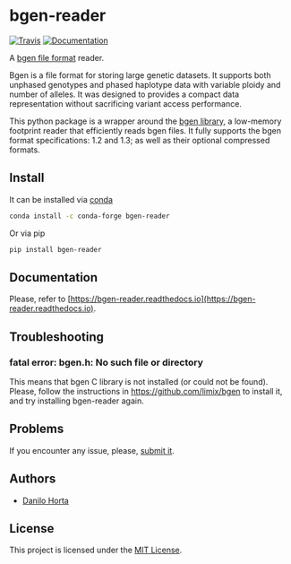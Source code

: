 # bgen-reader

[![Travis](https://travis-ci.com/limix/bgen-reader-py.svg?branch=master)](https://travis-ci.com/limix/bgen-reader-py) [![Documentation](https://readthedocs.org/projects/bgen-reader/badge/?version=latest)](https://bgen-reader.readthedocs.io/en/latest/?badge=latest)

A [bgen file format](http://www.well.ox.ac.uk/~gav/bgen_format/) reader.

Bgen is a file format for storing large genetic datasets.
It supports both unphased genotypes and phased haplotype data with variable
ploidy and number of alleles. It was designed to provides a compact data
representation without sacrificing variant access performance.

This python package is a wrapper around the [bgen library](https://github.com/limix/bgen),
a low-memory footprint reader that efficiently reads bgen files.
It fully supports the bgen format specifications: 1.2 and 1.3;
as well as their optional compressed formats.

## Install

It can be installed via [conda](https://conda.io/docs/)

```bash
conda install -c conda-forge bgen-reader
```

Or via pip

```bash
pip install bgen-reader
```

## Documentation

Please, refer to [https://bgen-reader.readthedocs.io](https://bgen-reader.readthedocs.io).


## Troubleshooting

### fatal error: bgen.h: No such file or directory

This means that bgen C library is not installed (or could not be found). Please,
follow the instructions in <https://github.com/limix/bgen> to install it, and try
installing bgen-reader again.

## Problems

If you encounter any issue, please, [submit it](https://github.com/limix/bgen-reader-py/issues/new).

## Authors

* [Danilo Horta](https://github.com/horta)

## License

This project is licensed under the [MIT License](https://raw.githubusercontent.com/limix/bgen-reader-py/master/LICENSE.md).
